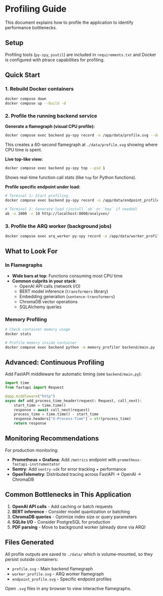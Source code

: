 # Profiling Guide

This document explains how to profile the application to identify performance bottlenecks.

## Setup

Profiling tools (`py-spy`, `psutil`) are included in `requirements.txt` and Docker is configured with ptrace capabilities for profiling.

## Quick Start

### 1. Rebuild Docker containers
```bash
docker compose down
docker compose up --build -d
```

### 2. Profile the running backend service

**Generate a flamegraph (visual CPU profile):**
```bash
docker compose exec backend py-spy record -o /app/data/profile.svg --duration 60 --pid 1
```
This creates a 60-second flamegraph at `./data/profile.svg` showing where CPU time is spent.

**Live top-like view:**
```bash
docker compose exec backend py-spy top --pid 1
```
Shows real-time function call stats (like `top` for Python functions).

**Profile specific endpoint under load:**
```bash
# Terminal 1: Start profiling
docker compose exec backend py-spy record -o /app/data/endpoint_profile.svg --pid 1

# Terminal 2: Generate load (install `ab` or `hey` if needed)
ab -n 1000 -c 10 http://localhost:8000/analyses/
```

### 3. Profile the ARQ worker (background jobs)
```bash
docker compose exec arq_worker py-spy record -o /app/data/worker_profile.svg --duration 60 --pid 1
```

## What to Look For

### In Flamegraphs
- **Wide bars at top**: Functions consuming most CPU time
- **Common culprits in your stack**:
  - OpenAI API calls (network I/O)
  - BERT model inference (`transformers` library)
  - Embedding generation (`sentence-transformers`)
  - ChromaDB vector operations
  - SQLAlchemy queries

### Memory Profiling
```bash
# Check container memory usage
docker stats

# Profile memory inside container
docker compose exec backend python -m memory_profiler backend/main.py
```

## Advanced: Continuous Profiling

Add FastAPI middleware for automatic timing (see `backend/main.py`):
```python
import time
from fastapi import Request

@app.middleware("http")
async def add_process_time_header(request: Request, call_next):
    start_time = time.time()
    response = await call_next(request)
    process_time = time.time() - start_time
    response.headers["X-Process-Time"] = str(process_time)
    return response
```

## Monitoring Recommendations

For production monitoring:
- **Prometheus + Grafana**: Add `/metrics` endpoint with `prometheus-fastapi-instrumentator`
- **Sentry**: Add `sentry-sdk` for error tracking + performance
- **OpenTelemetry**: Distributed tracing across FastAPI → OpenAI → ChromaDB

## Common Bottlenecks in This Application

1. **OpenAI API calls** - Add caching or batch requests
2. **BERT inference** - Consider model quantization or batching
3. **ChromaDB queries** - Optimize index size or query parameters
4. **SQLite I/O** - Consider PostgreSQL for production
5. **PDF parsing** - Move to background worker (already done via ARQ)

## Files Generated

All profile outputs are saved to `./data/` which is volume-mounted, so they persist outside containers:
- `profile.svg` - Main backend flamegraph
- `worker_profile.svg` - ARQ worker flamegraph
- `endpoint_profile.svg` - Specific endpoint profiles

Open `.svg` files in any browser to view interactive flamegraphs.
